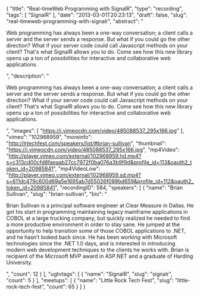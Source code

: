 {
  "title": "Real-timeWeb Programming with SignalR",
  "type": "recording",
  "tags": [
    "SignalR"
  ],
  "date": "2013-03-01T20:23:13",
  "draft": false,
  "slug": "real-timeweb-programming-with-signalr",
  "abstract": "<p>Web programming has always been a one-way conversation; a client calls a server and the server sends a response. But what if you could go the other direction? What if your server code could call Javascript methods on your client? That's what SignalR allows you to do. Come see how this new library opens up a ton of possibilities for interactive and collaborative web applications.</p>",
  "description": "<p>Web programming has always been a one-way conversation; a client calls a server and the server sends a response. But what if you could go the other direction? What if your server code could call Javascript methods on your client? That's what SignalR allows you to do. Come see how this new library opens up a ton of possibilities for interactive and collaborative web applications.</p>",
  "images": [
    "https://i.vimeocdn.com/video/485088537_295x166.jpg"
  ],
  "vimeo": "102968959",
  "moreinfo": "http://lrtechfest.com/speakers/list/#brian-sullivan",
  "thumbnail": "https://i.vimeocdn.com/video/485088537_295x166.jpg",
  "mp4Video": "http://player.vimeo.com/external/102968959.hd.mp4?s=c313cd00cfd8faeaab27cc7972f0ba076a3b9f9d&profile_id=113&oauth2_token_id=20985841",
  "mp4VideoLow": "http://player.vimeo.com/external/102968959.sd.mp4?s=611dc479c600d69a5e1695ab7d55026f089bd659&profile_id=112&oauth2_token_id=20985841",
  "recordingID": 584,
  "speakers": [
    {
      "name": "Brian Sullivan",
      "slug": "brian-sullivan",
      "bio": "<p>Brian Sullivan is a principal software engineer at Clear Measure in Dallas. He got his start in programming maintaining legacy mainframe applications in COBOL at a large trucking company, but quickly realized he needed to find a more productive environment in order to stay sane. He jumped at the opportunity to help transition some of those COBOL applications to .NET, and he hasn’t looked back since. He has been working with Microsoft technologies since the .NET 1.0 days, and is interested in introducing modern web development techniques to the clients he works with. Brian is recipient of the Microsoft MVP award in ASP.NET and a graduate of Harding University.</p>",
      "count": 12
    }
  ],
  "ugtvtags": [
    {
      "name": "SignalR",
      "slug": "signalr",
      "count": 5
    }
  ],
  "meetups": [
    {
      "name": "Little Rock Tech Fest",
      "slug": "little-rock-tech-fest",
      "count": 65
    }
  ]
}
